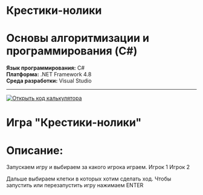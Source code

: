 # Крестики-нолики 
# Основы алгоритмизации и программирования (C#)

 
**Язык программирования:** C#  
**Платформа:** .NET Framework 4.8  
**Среда разработки:** Visual Studio  

---


[![Открыть код калькулятора](https://img.shields.io/badge/Код-Крестики-нолики)](https://github.com/Tednet-flame/-/blob/main/%D0%BA%D1%80%D0%B5%D1%81%D1%82%D0%B8%D0%BA%D0%B8%20%D0%BD%D0%BE%D0%BB%D0%B8%D0%BA%D0%B8/Program.cs)  


# Игра "Крестики-нолики"
# Описание:

Запускаем игру и выбираем за какого игрока играем.
Игрок 1
Игрок 2

Дальше выбираем клетки в которых хотим сделать ход.
Чтобы запустить или перезапустить игру нажимаем ENTER
